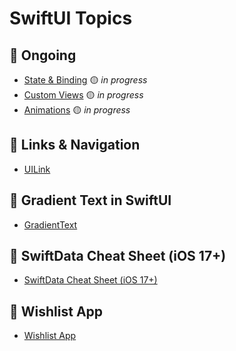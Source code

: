 # SwiftUI Topics

## 🚧 Ongoing

- [State & Binding](./StateAndBinding/README.md) 🟡 *in progress*
- [Custom Views](./CustomViews/README.md) 🟡 *in progress*
- [Animations](./Animations/README.md) 🟡 *in progress*


## 🔗 Links & Navigation

- [UILink](./UILink/README.md)

## 🎨 Gradient Text in SwiftUI

- [GradientText](./GradientText/README.md)


## 📄 SwiftData Cheat Sheet (iOS 17+)

- [SwiftData Cheat Sheet (iOS 17+)](./SwiftData/README.md)

## 📖 Wishlist App

- [Wishlist App](./Wishlist/README.md)
